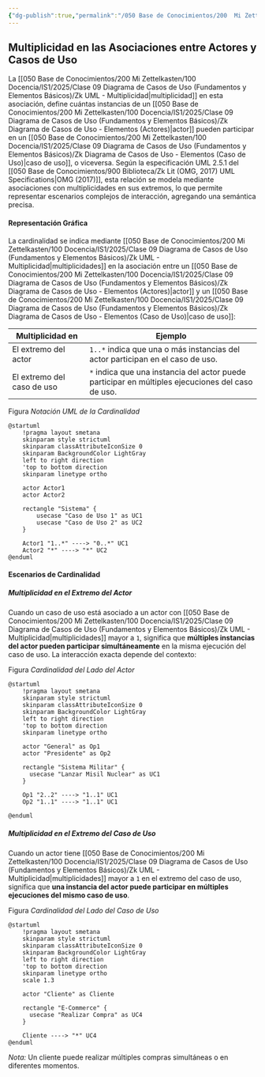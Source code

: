 ```yaml
---
{"dg-publish":true,"permalink":"/050 Base de Conocimientos/200  Mi Zettelkasten/100 Docencia/IS1/2025/Clase 09 Diagrama de Casos de Uso (Fundamentos y Elementos Básicos)/Zk Diagrama de Casos de Uso - Relaciones (Entre Actores y Casos de Uso) (Multiplicidad)/","tags":["digitalGarden","diagramaCasosDeUso","relaciones"]}
---
```


## Multiplicidad en las Asociaciones entre Actores y Casos de Uso

La [[050 Base de Conocimientos/200  Mi Zettelkasten/100 Docencia/IS1/2025/Clase 09 Diagrama de Casos de Uso (Fundamentos y Elementos Básicos)/Zk UML - Multiplicidad\|multiplicidad]] en esta asociación, define cuántas instancias de un [[050 Base de Conocimientos/200  Mi Zettelkasten/100 Docencia/IS1/2025/Clase 09 Diagrama de Casos de Uso (Fundamentos y Elementos Básicos)/Zk Diagrama de Casos de Uso - Elementos (Actores)\|actor]] pueden participar en un [[050 Base de Conocimientos/200  Mi Zettelkasten/100 Docencia/IS1/2025/Clase 09 Diagrama de Casos de Uso (Fundamentos y Elementos Básicos)/Zk Diagrama de Casos de Uso - Elementos (Caso de Uso)\|caso de uso]], o viceversa. Según la especificación UML 2.5.1 del [[050 Base de Conocimientos/900 Biblioteca/Zk Lit (OMG, 2017) UML Specifications\|OMG (2017)]], esta relación se modela mediante asociaciones con multiplicidades en sus extremos, lo que permite representar escenarios complejos de interacción, agregando una semántica precisa.

#### Representación Gráfica

La cardinalidad se indica mediante [[050 Base de Conocimientos/200  Mi Zettelkasten/100 Docencia/IS1/2025/Clase 09 Diagrama de Casos de Uso (Fundamentos y Elementos Básicos)/Zk UML - Multiplicidad\|multiplicidades]] en la asociación entre un [[050 Base de Conocimientos/200  Mi Zettelkasten/100 Docencia/IS1/2025/Clase 09 Diagrama de Casos de Uso (Fundamentos y Elementos Básicos)/Zk Diagrama de Casos de Uso - Elementos (Actores)\|actor]] y un [[050 Base de Conocimientos/200  Mi Zettelkasten/100 Docencia/IS1/2025/Clase 09 Diagrama de Casos de Uso (Fundamentos y Elementos Básicos)/Zk Diagrama de Casos de Uso - Elementos (Caso de Uso)\|caso de uso]]:

| Multiplicidad en           | Ejemplo                                                                                           |
| -------------------------- | ------------------------------------------------------------------------------------------------- |
| El extremo del actor       | `1..*` indica que una o más instancias del actor participan en el caso de uso.                    |
| El extremo del caso de uso | `*` indica que una instancia del actor puede participar en múltiples ejecuciones del caso de uso. |

Figura
_Notación UML de la Cardinalidad_
```plantuml
@startuml
	!pragma layout smetana
	skinparam style strictuml
	skinparam classAttributeIconSize 0
	skinparam BackgroundColor LightGray
	left to right direction
	'top to bottom direction
	skinparam linetype ortho

	actor Actor1
	actor Actor2

	rectangle "Sistema" {
		usecase "Caso de Uso 1" as UC1
		usecase "Caso de Uso 2" as UC2
	}

	Actor1 "1..*" ----> "0..*" UC1
	Actor2 "*" ----> "*" UC2
@enduml
```

#### Escenarios de Cardinalidad

##### Multiplicidad en el Extremo del Actor

Cuando un caso de uso está asociado a un actor con [[050 Base de Conocimientos/200  Mi Zettelkasten/100 Docencia/IS1/2025/Clase 09 Diagrama de Casos de Uso (Fundamentos y Elementos Básicos)/Zk UML - Multiplicidad\|multiplicidades]] mayor a `1`, significa que **múltiples instancias del actor pueden participar simultáneamente** en la misma ejecución del caso de uso. La interacción exacta depende del contexto:

Figura
_Cardinalidad del Lado del Actor_
```plantuml
@startuml
	!pragma layout smetana
	skinparam style strictuml
	skinparam classAttributeIconSize 0
	skinparam BackgroundColor LightGray
	left to right direction
	'top to bottom direction
	skinparam linetype ortho

	actor "General" as Op1
	actor "Presidente" as Op2

	rectangle "Sistema Militar" {
	  usecase "Lanzar Misil Nuclear" as UC1
	}

	Op1 "2..2" ----> "1..1" UC1
	Op2 "1..1" ----> "1..1" UC1

@enduml
```

##### Multiplicidad en el Extremo del Caso de Uso

Cuando un actor tiene [[050 Base de Conocimientos/200  Mi Zettelkasten/100 Docencia/IS1/2025/Clase 09 Diagrama de Casos de Uso (Fundamentos y Elementos Básicos)/Zk UML - Multiplicidad\|multiplicidades]] mayor a `1` en el extremo del caso de uso, significa que **una instancia del actor puede participar en múltiples ejecuciones del mismo caso de uso**.

Figura
_Cardinalidad del Lado del Caso de Uso_
```plantuml
@startuml
	!pragma layout smetana
	skinparam style strictuml
	skinparam classAttributeIconSize 0
	skinparam BackgroundColor LightGray
	left to right direction
	'top to bottom direction
	skinparam linetype ortho
	scale 1.3
	
	actor "Cliente" as Cliente

	rectangle "E-Commerce" {
	  usecase "Realizar Compra" as UC4
	}
	
	Cliente ----> "*" UC4
@enduml
```
_Nota:_ Un cliente puede realizar múltiples compras simultáneas o en diferentes momentos.
